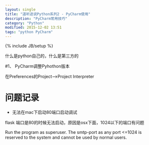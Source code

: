 ```yaml
---
layout: single
title: "道听途说Python系列2 - PyCharm使用"
description: "PyCharm常用技巧"
category: "Python"
modified: 2015-12-02 13:51
tags: "python PyCharm"
---
```

{% include JB/setup %}



什么是python自己的，什么是第三方的


#1、 PyCharm调整Pyhothon版本

在Preferences的Project-->Project Interpreter



# 问题记录

* 无法在mac下启动80端口启动调试

flask  端口是80的时候无法启动，原因是osx下面，1024以下的端口有问题

Run the program as superuser. The smtp-port as any port <=1024 is reserved to the system and cannot be used by normal users.



	
	
	